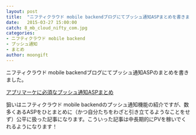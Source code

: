 ```yaml
---
layout: post
title:  "ニフティクラウド mobile backendブログにてプッシュ通知ASPまとめを書きました"
date:   2015-03-27 15:00:00
catch: 8_mb_cloud_nifty_com.jpg
categories:
- ニフティクラウド mobile backend
- プッシュ通知
- まとめ
author: moongift
---
```


ニフティクラウド mobile backendブログにてプッシュ通知ASPのまとめを書きました。

[アプリマーケに必須なプッシュ通知ASPまとめ](http://blog.mb.cloud.nifty.com/?p=2167)

狙いはニフティクラウド mobile backendのプッシュ通知機能の紹介ですが、数多くあるASPをひとまとめに（かつ自分たちをわざと引き立てるようなことをせず）公平に扱った記事になります。こういった記事は中長期的にPVを稼いでくれるようになります！
